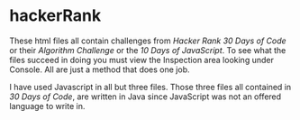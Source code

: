 # hackerRank

These html files all contain challenges from _*Hacker Rank 30 Days of Code*_ or their _*Algorithm Challenge*_ or the _*10 Days of JavaScript*_.  To see what the files succeed in doing you must view the Inspection area looking under Console.  All are just a method that does one job.

I have used Javascript in all but three files.  Those three files all contained in *30 Days of Code*, are written in Java since JavaScript was not an offered language to write in.